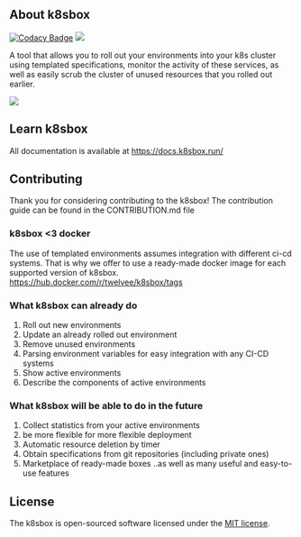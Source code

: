 ## About k8sbox
[![Codacy Badge](https://app.codacy.com/project/badge/Grade/15d825c17a4c4497ba777206c18c5e3d)](https://app.codacy.com/gh/twelvee/k8sbox/dashboard?utm_source=gh&utm_medium=referral&utm_content=&utm_campaign=Badge_grade)
<img src="https://img.shields.io/docker/v/twelvee/k8sbox"> <br>

A tool that allows you to roll out your environments into your k8s cluster using templated specifications, monitor the activity of these services, as well as easily scrub the cluster of unused resources that you rolled out earlier.

<img src="https://i.ibb.co/k4w9ykV/ezgif-com-video-to-gif-1.gif"><br>

## Learn k8sbox

All documentation is available at https://docs.k8sbox.run/

## Contributing

Thank you for considering contributing to the k8sbox! The contribution guide can be found in the CONTRIBUTION.md file

### k8sbox <3 docker

The use of templated environments assumes integration with different ci-cd systems. That is why we offer to use a ready-made docker image for each supported version of k8sbox. <br>
https://hub.docker.com/r/twelvee/k8sbox/tags

### What k8sbox can already do
1. Roll out new environments
2. Update an already rolled out environment
3. Remove unused environments
4. Parsing environment variables for easy integration with any CI-CD systems
5. Show active environments
6. Describe the components of active environments

### What k8sbox will be able to do in the future
1. Collect statistics from your active environments
2. be more flexible for more flexible deployment
3. Automatic resource deletion by timer
4. Obtain specifications from git repositories (including private ones)
5. Marketplace of ready-made boxes
..as well as many useful and easy-to-use features

## License

The k8sbox is open-sourced software licensed under the [MIT license](https://opensource.org/licenses/MIT).